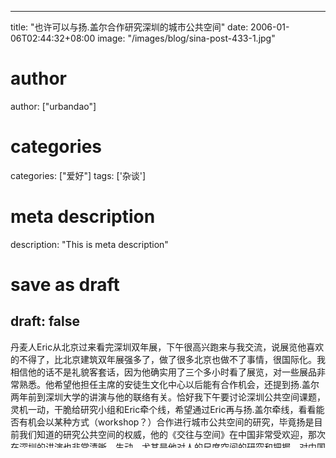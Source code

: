 
---
title: "也许可以与扬.盖尔合作研究深圳的城市公共空间"
date: 2006-01-06T02:44:32+08:00
image: "/images/blog/sina-post-433-1.jpg"
# author
author: ["urbandao"]
# categories
categories: ["爱好"]
tags: ['杂谈']
# meta description
description: "This is meta description"
# save as draft
draft: false
---

丹麦人Eric从北京过来看完深圳双年展，下午很高兴跑来与我交流，说展览他喜欢的不得了，比北京建筑双年展强多了，做了很多北京也做不了事情，很国际化。我相信他的话不是礼貌客套话，因为他确实用了三个多小时看了展览，对一些展品非常熟悉。他希望他担任主席的安徒生文化中心以后能有合作机会，还提到扬.盖尔两年前到深圳大学的讲演与他的联络有关。恰好我下午要讨论深圳公共空间课题，灵机一动，干脆给研究小组和Eric牵个线，希望通过Eric再与扬.盖尔牵线，看看能否有机会以某种方式（workshop？）合作进行城市公共空间的研究，毕竟扬是目前我们知道的研究公共空间的权威，他的《交往与空间》在中国非常受欢迎，那次在深圳的讲演也非常清晰、生动，尤其是他对人的尺度空间的研究和把握，对中国城市空间的超尺度非人性化倾向有特别的启示。
